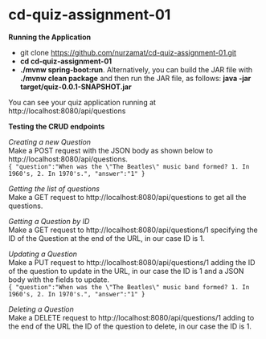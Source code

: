 # cd-quiz-assignment-01
**Running the Application**

* git clone https://github.com/nurzamat/cd-quiz-assignment-01.git
* **cd cd-quiz-assignment-01**
* **./mvnw spring-boot:run**. Alternatively, you can build the JAR file with **./mvnw clean package** and then run the JAR file, as follows:
**java -jar target/quiz-0.0.1-SNAPSHOT.jar**

You can see your quiz application running at http://localhost:8080/api/questions



**Testing the CRUD endpoints**

_Creating a new Question_       
Make a POST request with the JSON body as shown below to http://localhost:8080/api/questions.  
`{
"question":"When was the \"The Beatles\" music band formed? 1. In 1960's, 2. In 1970's.",
"answer":"1"
}`

_Getting the list of questions_  
Make a GET request to http://localhost:8080/api/questions to get all the questions.

_Getting a Question by ID_  
Make a GET request to http://localhost:8080/api/questions/1 specifying the ID of the Question at the end of the URL, in our case ID is 1.

_Updating a Question_  
Make a PUT request to http://localhost:8080/api/questions/1 adding the ID of the question to update in the URL, in our case the ID is 1 and a JSON body with the fields to update.  
`{
"question":"When was the \"The Beatles\" music band formed? 1. In 1960's, 2. In 1970's.",
"answer":"1"
}`

_Deleting a Question_  
Make a DELETE request to http://localhost:8080/api/questions/1 adding to the end of the URL the ID of the question to delete, in our case the ID is 1.

